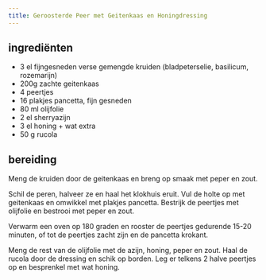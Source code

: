 ```yaml
---
title: Geroosterde Peer met Geitenkaas en Honingdressing
---
```


## ingrediënten

* 3 el fijngesneden verse gemengde kruiden (bladpeterselie, basilicum, rozemarijn)
* 200g zachte geitenkaas
* 4 peertjes
* 16 plakjes pancetta, fijn gesneden
* 80 ml olijfolie
* 2 el sherryazijn
* 3 el honing + wat extra
* 50 g rucola

##  bereiding

Meng de kruiden door de geitenkaas en breng op smaak met peper en zout.

Schil de peren, halveer ze en haal het klokhuis eruit. Vul de holte op met geitenkaas en omwikkel met plakjes pancetta. Bestrijk de peertjes met olijfolie en bestrooi met peper en zout. 

Verwarm een oven op 180 graden en rooster de peertjes gedurende 15-20 minuten, of tot de peertjes zacht zijn en de pancetta krokant. 

Meng de rest van de olijfolie met de azijn, honing, peper en zout. Haal de rucola door de dressing en schik op borden. Leg er telkens 2 halve peertjes op en besprenkel met wat honing.

